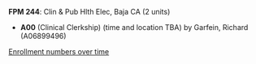 **FPM 244**: Clin & Pub Hlth Elec, Baja CA (2 units)

- **A00** (Clinical Clerkship) (time and location TBA) by Garfein, Richard (A06899496)

[Enrollment numbers over time](./FPM244.tsv)
